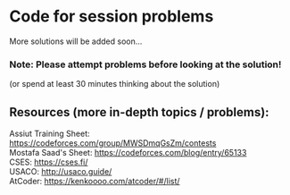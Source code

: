 # Code for session problems
More solutions will be added soon...

### Note: Please attempt problems before looking at the solution! 
(or spend at least 30 minutes thinking about the solution)

## Resources (more in-depth topics / problems):
Assiut Training Sheet: https://codeforces.com/group/MWSDmqGsZm/contests <br>
Mostafa Saad's Sheet: https://codeforces.com/blog/entry/65133 <br>
CSES: https://cses.fi/ <br>
USACO: http://usaco.guide/ <br>
AtCoder: https://kenkoooo.com/atcoder/#/list/ <br>





